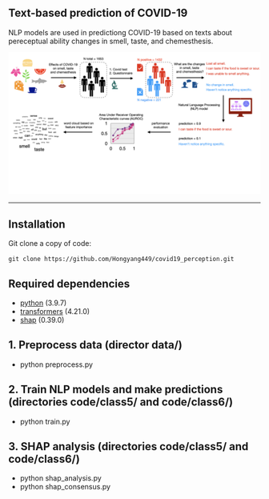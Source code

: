 ## Text-based prediction of COVID-19

NLP models are used in predictiong COVID-19 based on texts about pereceptual ability changes in smell, taste, and chemesthesis.

![Figure1](figure/fig1.jpg?raw=true "Title")

---

## Installation
Git clone a copy of code:
```
git clone https://github.com/Hongyang449/covid19_perception.git
```
## Required dependencies

* [python](https://www.python.org) (3.9.7)
* [transformers](https://huggingface.co/docs/transformers/main/en/index) (4.21.0)
* [shap](https://github.com/slundberg/shap) (0.39.0)

## 1. Preprocess data (director data/)
* python preprocess.py

## 2. Train NLP models and make predictions (directories code/class5/ and code/class6/)
* python train.py

## 3. SHAP analysis (directories code/class5/ and code/class6/)
* python shap_analysis.py
* python shap_consensus.py


